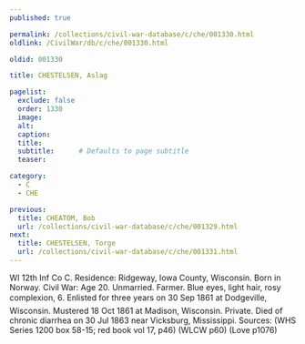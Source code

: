 ```yaml
---
published: true

permalink: /collections/civil-war-database/c/che/001330.html
oldlink: /CivilWar/db/c/che/001330.html

oldid: 001330

title: CHESTELSEN, Aslag

pagelist:
  exclude: false
  order: 1330
  image: 
  alt:
  caption:
  title:
  subtitle:      # Defaults to page subtitle
  teaser:

category: 
  - C 
  - CHE

previous:
  title: CHEATOM, Bob
  url: /collections/civil-war-database/c/che/001329.html  
next:
  title: CHESTELSEN, Torge
  url: /collections/civil-war-database/c/che/001331.html   
---
```

WI 12th Inf Co C. Residence: Ridgeway, Iowa County, Wisconsin. Born in Norway. Civil War: Age 20. Unmarried. Farmer. Blue eyes, light hair, rosy complexion, 6&#146;. Enlisted for three years on 30 Sep 1861 at Dodgeville, Wisconsin. Mustered 18 Oct 1861 at Madison, Wisconsin. Private. Died of chronic diarrhea on 30 Jul 1863 near Vicksburg, Mississippi. Sources: (WHS Series 1200 box 58-15; red book vol 17, p46) (WLCW p60) (Love p1076)
